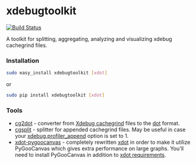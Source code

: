 # xdebugtoolkit

[![Build Status](https://travis-ci.org/AlexeyKupershtokh/xdebugtoolkit.png?branch=master)](https://travis-ci.org/AlexeyKupershtokh/xdebugtoolkit)

A toolkit for splitting, aggregating, analyzing and visualizing xdebug cachegrind files.

### Installation
```sh
sudo easy_install xdebugtoolkit [xdot]
```
or

```sh
sudo pip install xdebugtoolkit [xdot]
```
### Tools

* [cg2dot]() - converter from [Xdebug cachegrind](http://www.xdebug.org/docs/profiler) files to the [dot](http://www.graphviz.org/) format.
* [cgsplit]() - splitter for appended cachegrind files. May be useful in case your [xdebug.profiler_append](http://xdebug.org/docs/profiler#profiler_append) option is set to 1.
* [xdot-pygoocanvas]() - completely rewritten [xdot](https://code.google.com/p/jrfonseca/wiki/XDot) in order to make it utilize PyGooCanvas which gives extra performance on large graphs. You'll need to install PyGooCanvas in addition to [xdot requirements](https://code.google.com/p/jrfonseca/wiki/XDot#Requirements).
